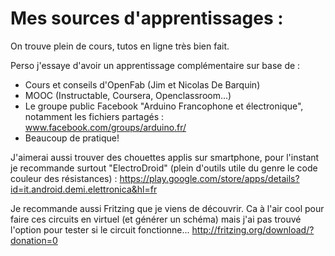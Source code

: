 # Mes sources d'apprentissages :

On trouve plein de cours, tutos en ligne très bien fait.

Perso j'essaye d'avoir un apprentissage complémentaire sur base de :

- Cours et conseils d'OpenFab (Jim et Nicolas De Barquin)          
- MOOC (Instructable, Coursera, Openclassroom...)                                                                      
- Le groupe public Facebook "Arduino Francophone et électronique", notamment les fichiers partagés : www.facebook.com/groups/arduino.fr/   
- Beaucoup de pratique!          

J'aimerai aussi trouver des chouettes applis sur smartphone, pour l'instant je recommande surtout "ElectroDroid" (plein d'outils utile du genre le code couleur des résistances) : https://play.google.com/store/apps/details?id=it.android.demi.elettronica&hl=fr

Je recommande aussi Fritzing que je viens de découvrir. Ca à l'air cool pour faire ces circuits en virtuel (et générer un schéma) mais j'ai pas trouvé l'option pour tester si le circuit fonctionne... http://fritzing.org/download/?donation=0

